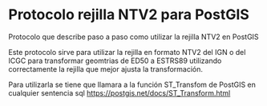 # Protocolo rejilla NTV2 para PostGIS

Protocolo que describe paso a paso como utilizar la rejilla NTV2 en PostGIS

Este protocolo sirve para utilizar la rejilla en formato NTV2 del IGN o del ICGC para transformar geomtrias de ED50 a ESTRS89 utilizando correctamente la rejilla que mejor ajusta la transformación.

Para utilizarla se tiene que llamara a la función ST_Transfom de PostGIS en cualquier sentencia sql
https://postgis.net/docs/ST_Transform.html
